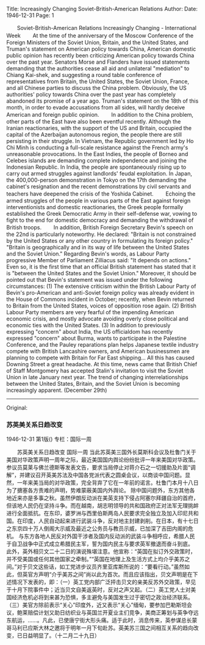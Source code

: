 Title: Increasingly Changing Soviet-British-American Relations
Author:
Date: 1946-12-31
Page: 1

　　Soviet-British-American Relations Increasingly Changing - International Week
　　At the time of the anniversary of the Moscow Conference of the Foreign Ministers of the Soviet Union, Britain, and the United States, and Truman's statement on American policy towards China, American domestic public opinion has recently been criticizing American policy towards China over the past year. Senators Morse and Flanders have issued statements demanding that the authorities cease all aid and unilateral "mediation" to Chiang Kai-shek, and suggesting a round table conference of representatives from Britain, the United States, the Soviet Union, France, and all Chinese parties to discuss the China problem. Obviously, the US authorities' policy towards China over the past year has completely abandoned its promise of a year ago. Truman's statement on the 18th of this month, in order to evade accusations from all sides, will hardly deceive American and foreign public opinion.
　　In addition to the China problem, other parts of the East have also been eventful recently. Although the Iranian reactionaries, with the support of the US and Britain, occupied the capital of the Azerbaijan autonomous region, the people there are still persisting in their struggle. In Vietnam, the Republic government led by Ho Chi Minh is conducting a full-scale resistance against the French army's unreasonable provocations. In the East Indies, the people of Borneo and Celebes islands are demanding complete independence and joining the Indonesian Republic. In India, the people are spontaneously rising up to carry out armed struggles against landlords' feudal exploitation. In Japan, the 400,000-person demonstration in Tokyo on the 17th demanding the cabinet's resignation and the recent demonstrations by civil servants and teachers have deepened the crisis of the Yoshida Cabinet.
　　Echoing the armed struggles of the people in various parts of the East against foreign interventionists and domestic reactionaries, the Greek people formally established the Greek Democratic Army in their self-defense war, vowing to fight to the end for domestic democracy and demanding the withdrawal of British troops.
　　In addition, British Foreign Secretary Bevin's speech on the 22nd is particularly noteworthy. He declared: "Britain is not constrained by the United States or any other country in formulating its foreign policy." "Britain is geographically and in its way of life between the United States and the Soviet Union." Regarding Bevin's words, as Labour Party progressive Member of Parliament Zilliacus said: "It depends on actions." Even so, it is the first time that an official British statement has stated that it is "between the United States and the Soviet Union." Moreover, it should be pointed out that Bevin's statement was issued under the following circumstances: (1) The extensive criticism within the British Labour Party of Bevin's pro-American and anti-Soviet foreign policy was already evident in the House of Commons incident in October; recently, when Bevin returned to Britain from the United States, voices of opposition rose again. (2) British Labour Party members are very fearful of the impending American economic crisis, and mostly advocate avoiding overly close political and economic ties with the United States. (3) In addition to previously expressing "concern" about India, the US officialdom has recently expressed "concern" about Burma, wants to participate in the Palestine Conference, and the Pauley reparations plan helps Japanese textile industry compete with British Lancashire owners, and American businessmen are planning to compete with Britain for Far East shipping... All this has caused Downing Street a great headache. At this time, news came that British Chief of Staff Montgomery has accepted Stalin's invitation to visit the Soviet Union in late January next year. The trend of changing interrelationships between the United States, Britain, and the Soviet Union is becoming increasingly apparent. (December 29th)



<hr /> 

Original: 


### 苏英美关系日趋改变

1946-12-31
第1版()
专栏：国际一周

　　苏英美关系日趋改变  国际一周
    当此苏英美三国外长莫斯科会议及杜鲁门关于美国对华政策声明一周年之际，最近美国国内舆论纷纷批评一年来美国对华政策。参议员莫莱与佛兰德斯等发表文告，要求当局停止对蒋介石之一切援助及片面“调解”，并建议召开英美苏法及中国各党派代表之圆桌会议，以商谈中国问题。显然，一年来美当局的对华政策，完全背弃了它在一年前的诺言。杜鲁门本月十八日为了搪塞各方责难的声明，势难蒙蔽美国内外舆论。
    除中国问题外，东方其他各地近来亦是多事之秋。虽然伊朗反动派在美英支持下侵占阿塞尔拜疆自治的首府，但该地人民仍在坚持斗争。而在越南，胡志明领导的共和国政府正对法军无理挑衅进行全面抵抗。在东印，婆罗洲与西里伯斯两岛人民要求完全独立及加入印尼共和国。在印度，人民自动起来进行武装斗争，反对地主封建剥削。在日本，有十七日之东京四十万人倒阁大示威及最近之公务员与教员示威，已加深了吉田内阁的危机。
    与东方各地人民反对外国干涉者及国内反动派的武装斗争相呼应，希腊人民于自卫战争中正式成立希腊民主军，誓为国内民主与要求英军撤退而奋斗到底。
    此外，英外相贝文二十二日的演说殊堪注意。他宣称：“英国在拟订外交政策时，并不受美国或任何其他国家之牵制。”“英国在地理上及生活方式上均介乎美苏之间。”对于贝文这些话，如工党进步议员齐里亚库斯所说的：“要看行动。”虽然如此，但英官方声明“介乎美苏之间”尚以此为首次。而且应该指出，贝文声明是在下述情况下发表的，即：（一）英工党内部广泛抨击贝文的亲美反苏外交政策，早见于十月下院事件中；近当贝文自美返英时，反对之声又起。（二）英工党人士对美国经济危机必将到来甚为恐惧，多主避免与美国发生过于密切之政治经济联系。（三）美官方除前表示“关心”印度外，近又表示“关心”缅甸，要参加巴勒斯坦会议，鲍莱赔偿计划又助日纺织业与英国兰开夏业主们竞争，美商正筹划与英争夺远东航运，……。凡此，已使唐宁街大形头痛。适于此时，消息传来，英参谋总长蒙哥马利已应斯大林之邀将于明年一月下旬赴苏。英美苏三国之间相互关系的趋向改变，已日益明显了。（十二月二十九日）
